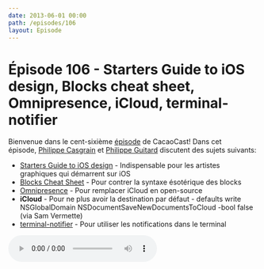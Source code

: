 ```yaml
---
date: 2013-06-01 00:00
path: /episodes/106
layout: Episode
---
```

# Épisode 106 - Starters Guide to iOS design, Blocks cheat sheet, Omnipresence, iCloud, terminal-notifier
<p>Bienvenue dans le cent-sixième <a href="https://cacaocast.com/media/cacaocast_106.mp3" title="CacaoCast Episode 106">épisode</a> de CacaoCast! Dans cet épisode, <a href="http://www.twitter.com/philippec" title="Philippe Casgrain sur Twitter">Philippe Casgrain</a> et <a href="http://www.twitter.com/philippeguitard" title="Philippe Guitard sur Twitter">Philippe Guitard</a> discutent des sujets suivants:</p>
<ul><li><a href="http://taybenlor.com/2013/05/21/designing-for-ios.html" title="Starters Guide to iOS design">Starters Guide to iOS design</a> - Indispensable pour les artistes graphiques qui démarrent sur iOS</li>
<li><a href="http://twobitlabs.com/2012/12/objective-c-ios-blocks-cheat-sheet/" title="Blocks Cheat Sheet">Blocks Cheat Sheet</a> - Pour contrer la syntaxe ésotérique des blocks</li>
<li><a href="http://www.omnigroup.com/omnipresence/" title="Omnipresence">Omnipresence</a> - Pour remplacer iCloud en open-source</li>
<li><strong>iCloud</strong> - Pour ne plus avoir la destination par défaut - defaults write NSGlobalDomain NSDocumentSaveNewDocumentsToCloud -bool false (via Sam Vermette)</li>
<li><a href="https://github.com/alloy/terminal-notifier" title="terminal-notifier">terminal-notifier</a> - Pour utiliser les notifications dans le terminal</li>
</ul>
<p><audio controls><source src="https://cacaocast.com/media/cacaocast_106.mp3" type="audio/mpeg"><source src="https://cacaocast.com/media/cacaocast_106.mp3" type="audio/mp4">Votre navigateur ne supporte pas l'élément audio / Your browser does not support the audio element.</audio></p>
